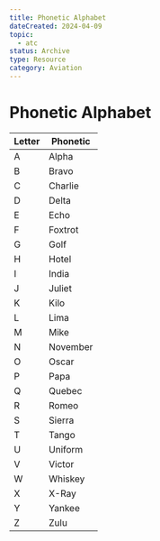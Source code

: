 ```yaml
---
title: Phonetic Alphabet
dateCreated: 2024-04-09
topic:
  - atc
status: Archive
type: Resource
category: Aviation
---
```

# Phonetic Alphabet

| Letter | Phonetic |
| ------ | -------- |
| A      | Alpha    |
| B      | Bravo    |
| C      | Charlie  |
| D      | Delta    |
| E      | Echo     |
| F      | Foxtrot  |
| G      | Golf     |
| H      | Hotel    |
| I      | India    |
| J      | Juliet   |
| K      | Kilo     |
| L      | Lima     |
| M      | Mike     |
| N      | November |
| O      | Oscar    |
| P      | Papa     |
| Q      | Quebec   |
| R      | Romeo    |
| S      | Sierra   |
| T      | Tango    |
| U      | Uniform  |
| V      | Victor   |
| W      | Whiskey  |
| X      | X-Ray    |
| Y      | Yankee   |
| Z      | Zulu     |
